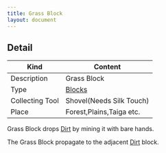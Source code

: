 ```yaml
---
title: Grass Block
layout: document
---
```

## Detail

|Kind|Content|
|---|---|
|Description|Grass Block|
|Type|[Blocks](Blocks)|
|Collecting Tool|Shovel(Needs Silk Touch)|
|Place|Forest,Plains,Taiga etc.|

Grass Block drops [Dirt](Dirt) by mining it with bare hands.

The Grass Block propagate to the adjacent [Dirt](Dirt) block.
